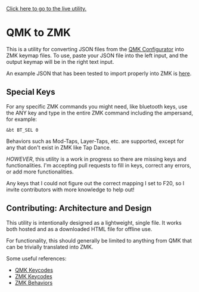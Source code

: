 [Click here to go to the live utility.](https://aaronsantiago.github.io/qmk-to-zmk/)

# QMK to ZMK

This is a utility for converting JSON files from the [QMK Configurator](https://config.qmk.fm/) into ZMK keymap files. To use, paste your JSON file into the left input, and the output keymap will be in the right text input.

An example JSON that has been tested to import properly into ZMK is [here](https://github.com/aaronsantiago/zmk-config/blob/main/lily58_rev1_layout_mine.json).

## Special Keys
For any specific ZMK commands you might need, like bluetooth keys, use the ANY key and type in the entire ZMK command including the ampersand, for example:

`&bt BT_SEL 0`

Behaviors such as Mod-Taps, Layer-Taps, etc. are supported, except for any that don't exist in ZMK like Tap Dance.

*HOWEVER*, this utility is a work in progress so there are missing keys and functionalities. I'm accepting pull requests to fill in keys, correct any errors, or add more functionalities.

Any keys that I could not figure out the correct mapping I set to F20, so I invite contributors with more knowledge to help out!

## Contributing: Architecture and Design

This utility is intentionally designed as a lightweight, single file. It works both hosted and as a downloaded HTML file for offline use.

For functionality, this should generally be limited to anything from QMK that can be trivially translated into ZMK.

Some useful references:
 - [QMK Keycodes](https://github.com/qmk/qmk_firmware/blob/master/docs/keycodes.md)
 - [ZMK Keycodes](https://zmk.dev/docs/codes/)
 - [ZMK Behaviors](https://zmk.dev/docs/behaviors/layers)
